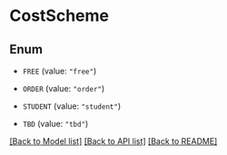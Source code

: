 # CostScheme

## Enum


* `FREE` (value: `"free"`)

* `ORDER` (value: `"order"`)

* `STUDENT` (value: `"student"`)

* `TBD` (value: `"tbd"`)


[[Back to Model list]](../README.md#documentation-for-models) [[Back to API list]](../README.md#documentation-for-api-endpoints) [[Back to README]](../README.md)


